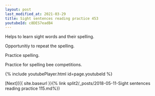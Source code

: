 ```yaml
---
layout: post
last_modified_at: 2021-03-29
title: Sight sentences reading practice 453
youtubeId: c8DES7eadB4
---
```

 
 
Helps to learn sight words and their spelling.

Opportunitiy to repeat the spelling. 

Practice spelling. 
 
Practice for spelling bee competitions. 
 
{% include youtubePlayer.html id=page.youtubeId %}
 
 

[Next]({{ site.baseurl }}{% link  split2/_posts/2018-05-11-Sight sentences reading practice 115.md%})
 
